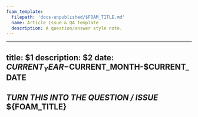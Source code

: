 ```yaml
---
foam_template:
  filepath: 'docs-unpublished/$FOAM_TITLE.md'
  name: Article Issue & QA Template
  description: A question/answer style note.
---
```

---
title: $1
description: $2
date: $CURRENT_YEAR-$CURRENT_MONTH-$CURRENT_DATE
---

## ***TURN THIS INTO THE QUESTION / ISSUE*** ${FOAM_TITLE}

<!-- Basic explanation of action desired / led up to: -->
<!-- Example of error:                                -->
<!-- Image: Diagram, Width 720                        -->
<!-- Had it worked previously?                        -->

<!----------------------------------------------------------------------------->

<!-- ## ***Answer*** -->
<!-- ### ***Long Answer*** -->

<!----------------------------------------------------------------------------->

<!-- ## ***Answer Table***
This issue has many possible answers:

| *Possible Answer*               | *Answer*                                   |
| ------------------------------- | -------------------------------------      |
|                                 | [Answer](#answer-1)                        |
|                                 |                                            | -->

<!-- ## **Answer 1** -->

<!----------------------------------------------------------------------------->

<!-- ## ***Further Troubleshooting*** -->
<!-- Detailed instructions if issue still not resolved -->

<!----------------------------------------------------------------------------->

<!-- ## ***Preventative Maintenance*** -->
<!-- Suggestions to solve issue going forward -->

<!----------------------------------------------------------------------------->

<!-- ## ***Related***
Relevant information related to the question:

| *Topic & Link*                       | *Why*                                 |
| ------------------------------------ | ------------------------------------- |
| [[PARENT]]                           | Subject Parent                        |
|                                      |                                       | -->

<!----------------------------------------------------------------------------->
